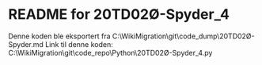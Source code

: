 # README for 20TD02Ø-Spyder_4
Denne koden ble eksportert fra C:\WikiMigration\git\code_dump\20TD02Ø-Spyder.md
Link til denne koden: C:\WikiMigration\git\code_repo\Python\20TD02Ø-Spyder_4.py
